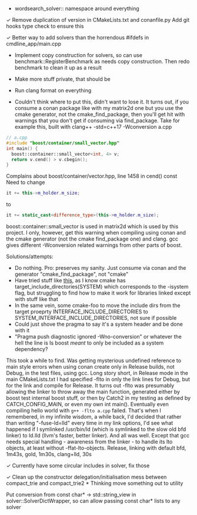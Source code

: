- wordsearch_solver:: namespace around everything

✓ Remove duplication of version in CMakeLists.txt and conanfile.py
Add git hooks type check to ensure this

✓ Better way to add solvers than the horrendous #ifdefs in cmdline_app/main.cpp

- Implement copy construction for solvers, so can use benchmark::RegisterBenchmark as needs copy construction. Then redo benchmark to clean it up as a result

- Make more stuff private, that should be

- Run clang format on everything

- Couldn't think where to put this, didn't want to lose it.
  It turns out, if you consume a conan package like with my matrix2d one but you use the cmake generator, not the cmake_find_package,
  then you'll get hit with warnings that you don't get if consuming via find_package.
  Take for example this, built with
  clang++ -std=c++17 -Wconversion a.cpp

```cpp
// a.cpp
#include "boost/container/small_vector.hpp"
int main() {
  boost::container::small_vector<int, 4> v;
  return v.cend() > v.cbegin();
}
```

Complains about boost/container/vector.hpp, line 1458 in cend() const
Need to change
```cpp
it += this->m_holder.m_size;
```
to
```cpp
it += static_cast<difference_type>(this->m_holder.m_size);
```

boost::container::small_vector is used in matrix2d which is used by this project.
I only, however, get this warning when compiling using conan and the cmake generator (not the cmake find_package one) and clang.
gcc gives different -Wconversion related warnings from other parts of boost.

Solutions/attempts:
- Do nothing. Pro: preserves my sanity. Just consume via conan and the generator "cmake_find_package", not "cmake"
- Have tried stuff like [this](https://stackoverflow.com/q/52135983/8594193), as I know cmake has target_include_directories(SYSTEM) which corresponds to the -isystem flag, but struggling to find how to make it work for libraries linked except with stuff like that
- In the same vein, some cmake-foo to move the include dirs from the target proeprty INTERFACE_INCLUDE_DIRECTORIES to SYSTEM_INTERFACE_INCLUDE_DIRECTORIES, not sure if possible
- Could just shove the pragma to say it's a system header and be done with it
- "Pragma push diagnostic ignored -Wno-conversion" or whatever the hell the line is
Is boost *meant* to only be included as a system dependency?

This took a while to find.
Was getting mysterious undefined reference to main style errors when using conan create only in Release builds, not Debug, in the test files, using gcc.
Long story short, in Release mode in the main CMakeLists.txt I had specified -flto in only the link lines for Debug, but for the link and compile for Release.
It turns out -flto was presumably allowing the linker to throw away the main function, generated either by boost test internal boost stuff, or then by Catch2 in my testing
as defined by CATCH_CONFIG_MAIN, or even my own int main().
Eventually even compiling hello world with `g++ -flto a.cpp` failed.
That's when I remembered, in my infinite wisdom, a while back, I'd decided that rather than writing "-fuse-ld=lld" every time in my link options, I'd see what happened if I symlinked /usr/bin/ld (which is symlinked to the slow old bfd linker) to ld.lld (llvm's faster, better linker). And all was well. Except that gcc needs special handling - awareness from the linker - to handle its lto objects, at least without -ffat-lto-objects.
Release, linking with default bfd, 1m43s, gold, 1m30s, clang+lld, 30s


✓ Currently have some circular includes in solver, fix those

✓ Clean up the constructor delegation/initialisation mess between compact_trie and compact_trie2
    * Thinking move something out to utility

Put conversion from const char* -> std::string_view in solver::SolverDictWrapper, so can allow passing const char* lists to any solver

